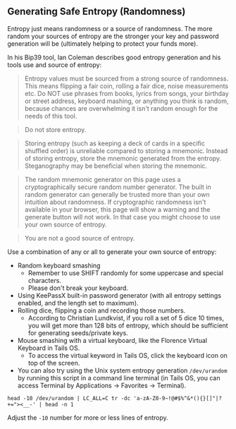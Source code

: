 ## Generating Safe Entropy (Randomness)

Entropy just means randomness or a source of randomness. The more random your sources of entropy are the stronger your key and password generation will be (ultimately helping to protect your funds more).

In his Bip39 tool, Ian Coleman describes good entropy generation and his tools use and source of entropy:

>Entropy values must be sourced from a strong source of randomness. This means flipping a fair coin, rolling a fair dice, noise measurements etc. Do NOT use phrases from books, lyrics from songs, your birthday or street address, keyboard mashing, or anything you think is random, because chances are overwhelming it isn't random enough for the needs of this tool.

>Do not store entropy.

>Storing entropy (such as keeping a deck of cards in a specific shuffled order) is unreliable compared to storing a mnemonic. Instead of storing entropy, store the mnemonic generated from the entropy. Steganography may be beneficial when storing the mnemonic.

>The random mnemonic generator on this page uses a cryptographically secure random number generator. The built in random generator can generally be trusted more than your own intuition about randomness. If cryptographic randomness isn't available in your browser, this page will show a warning and the generate button will not work. In that case you might choose to use your own source of entropy.

>You are not a good source of entropy.

Use a combination of any or all to generate your own source of entropy:
- Random keyboard smashing
  - Remember to use SHIFT randomly for some uppercase and special characters.
  - Please don't break your keyboard.
- Using KeePassX built-in password generator (with all entropy settings enabled, and the length set to maximum).
- Rolling dice, flipping a coin and recording those numbers.
  - According to Christian Lundkvist, if you roll a set of 5 dice 10 times, you will get more than 128 bits of entropy, which should be sufficient for generating seeds/private keys.
- Mouse smashing with a virtual keyboard, like the Florence Virtual Keyboard in Tails OS.
   - To access the virtual keyword in Tails OS, click the keyboard icon on top of the screen.
- You can also try using the Unix system entropy generation `/dev/urandom` by running this script in a command line terminal (in Tails OS, you can access Terminal by Applications -> Favorites -> Terminal).

```
head -10 /dev/urandom | LC_ALL=C tr -dc 'a-zA-Z0-9~!@#$%^&*(){}[]"|?+="><__-' | head -n 1
```
	
Adjust the `-10` number for more or less lines of entropy.